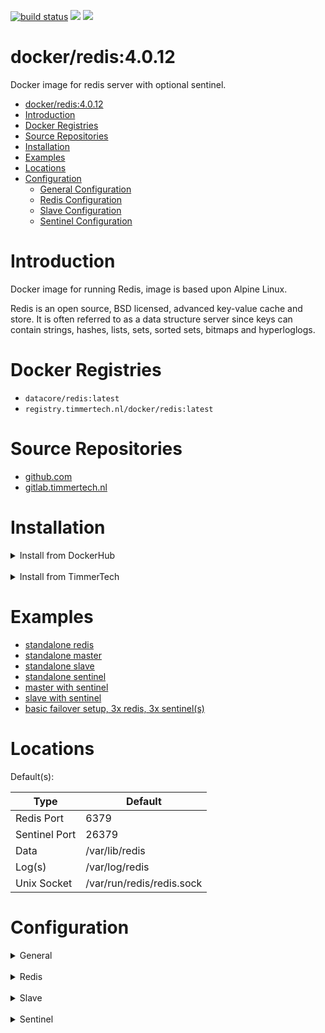 [![build status](https://gitlab.timmertech.nl/docker/redis/badges/master/build.svg)](https://gitlab.timmertech.nl/docker/redis/commits/master)
[![](https://images.microbadger.com/badges/image/datacore/redis.svg)](https://microbadger.com/images/datacore/redis)
[![](https://images.microbadger.com/badges/license/datacore/redis.svg)](https://microbadger.com/images/datacore/redis)

# docker/redis:4.0.12

Docker image for redis server with optional sentinel.

- [docker/redis:4.0.12](#dockerredis4012)
- [Introduction](#introduction)
- [Docker Registries](#docker-registries)
- [Source Repositories](#source-repositories)
- [Installation](#installation)
- [Examples](#examples)
- [Locations](#locations)
- [Configuration](#configuration)
    - [General Configuration](#general-configuration)
    - [Redis Configuration](#redis-configuration)
    - [Slave Configuration](#slave-configuration)
    - [Sentinel Configuration](#sentinel-configuration)
  
# Introduction

Docker image for running Redis, image is based upon Alpine Linux.

Redis is an open source, BSD licensed, advanced key-value cache and store. It is often referred to as a data structure server since keys can contain strings, hashes, lists, sets, sorted sets, bitmaps and hyperloglogs.

# Docker Registries

 - ```datacore/redis:latest```
 - ```registry.timmertech.nl/docker/redis:latest```


# Source Repositories

- [github.com](https://github.com/GJRTimmer/docker-redis)
- [gitlab.timmertech.nl](https://gitlab.timmertech.nl/docker/redis)
 
# Installation

<details>
<summary>Install from DockerHub</summary>
<p>

Download:
```bash
docker pull datacore/redis:latest
```

Build:
```bash
docker build -t datacore/redis https://github.com/GJRTimmer/docker-redis
```
</p>
</details>

<br/>

<details>
<summary>Install from TimmerTech</summary>
<p>

Download:
```bash
docker pull registry.timmertech.nl/docker/redis:latest
```

Build:
```bash
docker build -t datacore/redis https://gitlab.timmertech.nl/docker/redis
```
</p>
</details>

# Examples
 - [standalone redis](examples/docker-redis.yml)
 - [standalone master](examples/docker-master.yml)
 - [standalone slave](examples/docker-slave.yml)
 - [standalone sentinel](examples/docker-sentinel.yml)
 - [master with sentinel](examples/docker-master-sentinel.yml)
 - [slave with sentinel](examples/docker-slave-sentinel.yml)
 - [basic failover setup, 3x redis, 3x sentinel(s)](examples/docker-failover.yml)

# Locations

Default(s):

| Type          | Default                   |
| ------------- | ------------------------- |
| Redis Port    | 6379                      |
| Sentinel Port | 26379                     |
| Data          | /var/lib/redis            |
| Log(s)        | /var/log/redis            |
| Unix Socket   | /var/run/redis/redis.sock |

# Configuration

<details>
<summary>General</summary>

### General Configuration

<p>

| Option            | Default               | Description             |
| ----------------- | --------------------- | ----------------------- |
| ```REDIS```       | ```1``` / ```true```  | Activate Redis Server   |
| ```SENTINEL```    | ```0``` / ```false``` | Activate Redis Sentinel |
| ```USERMAP_UID``` | redis                 | Map ownership to UID    |
| ```USERMAP_GID``` | redis                 | Map ownership to GID    |
</p>
</details>

<br/>

<details>
<summary>Redis</summary>

### Redis Configuration

<p>

| Option                          | Default              | Description                                                                                                                                                                                                                                                                                                                                                                                                                                                                                                                                                                                                                        |
| ------------------------------- | -------------------- | ---------------------------------------------------------------------------------------------------------------------------------------------------------------------------------------------------------------------------------------------------------------------------------------------------------------------------------------------------------------------------------------------------------------------------------------------------------------------------------------------------------------------------------------------------------------------------------------------------------------------------------- |
| ```REDIS```                     | ```1``` / ```true``` | Activate Redis Server                                                                                                                                                                                                                                                                                                                                                                                                                                                                                                                                                                                                              |
| ```REDIS_TIMEOUT```             | 0                    | Close the connection after a client is idle for N seconds (0 to disable)                                                                                                                                                                                                                                                                                                                                                                                                                                                                                                                                                           |
| ```REDIS_KEEPALIVE```           | 300                  | TCP keepalive.<br><br>If non-zero, use SO_KEEPALIVE to send TCP ACKs to clients in absence<br>of communication. This is useful for two reasons:<br><br>1) Detect dead peers.<br>2) Take the connection alive from the point of view of network<br>   equipment in the middle.<br><br>On Linux, the specified value (in seconds) is the period used to send ACKs.<br>Note that to close the connection the double of the time is needed.<br>On other kernels the period depends on the kernel configuration.<br><br>A reasonable value for this option is 300 seconds, which is the new<br>Redis default starting with Redis 3.2.1. |
| ```REDIS_DATABASES```           | 16                   | Number of redis databases                                                                                                                                                                                                                                                                                                                                                                                                                                                                                                                                                                                                          |
| ```REDIS_DATA```                | /var/lib/redis       | Data directory of redis                                                                                                                                                                                                                                                                                                                                                                                                                                                                                                                                                                                                            |
| ```REDIS_PASSWORD```            | -                    | Redis password                                                                                                                                                                                                                                                                                                                                                                                                                                                                                                                                                                                                                     |
| ```REDIS_MAXCLIENTS```          | 10000                | Max connected clients                                                                                                                                                                                                                                                                                                                                                                                                                                                                                                                                                                                                              |
| ```REDIS_MIN_SLAVES_TO_WRITE``` | 1                    | It is possible for a master to stop accepting writes if there are less than<br>N slaves connected, having a lag less or equal than M seconds.                                                                                                                                                                                                                                                                                                                                                                                                                                                                                      |
| ```REDIS_MIN_SLAVES_MAX_LAG```  | 10                   | It is possible for a master to stop accepting writes if there are less than<br>N slaves connected, having a lag less or equal than M seconds.                                                                                                                                                                                                                                                                                                                                                                                                                                                                                      |
</p>
</details>

<br/>

<details>
<summary>Slave</summary>

### Slave Configuration

<p>

| Option            | Default | Required | Description                                                                                                                         |
| ----------------- | ------- | -------- | ----------------------------------------------------------------------------------------------------------------------------------- |
| ```SLAVE```       | 0       | -        | Mark redis server as slave                                                                                                          |
| ```SLAVE_MHOST``` | -       | Yes      | IP of master server                                                                                                                 |
| ```SLAVE_MPORT``` | 6379    | No       | Port of the master redis server                                                                                                     |
| ```SLAVE_MPASS``` | -       | No       | Password of the master redis server                                                                                                 |
| ```SLAVE_IP```    | -       | No       | Publish IP of slave, used for docker NAT, ```IP``` is the docker host IP to reach container, uses redis ```slave-announce-ip```     |
| ```SLAVE_PORT```  | -       | No       | Publish port of slave, used for docker, ```PORT``` is the docker host port to reach container, uses redis ```slave-announce-port``` |
</p>
</details>

<br/>

<details>
<summary>Sentinel</summary>

### Sentinel Configuration

<p>

| Option                          | Default | Required | Description                                                                                                                                                                                                                                                                                                                                                                                                                                                                                                                                                                                                                                                                                                                                                                                                                                                                                                                                                                                                                                                                                      |
| ------------------------------- | ------- | -------- | ------------------------------------------------------------------------------------------------------------------------------------------------------------------------------------------------------------------------------------------------------------------------------------------------------------------------------------------------------------------------------------------------------------------------------------------------------------------------------------------------------------------------------------------------------------------------------------------------------------------------------------------------------------------------------------------------------------------------------------------------------------------------------------------------------------------------------------------------------------------------------------------------------------------------------------------------------------------------------------------------------------------------------------------------------------------------------------------------ |
| ```SENTINEL```                  | 0       | -        | Activate redis-server sentinel                                                                                                                                                                                                                                                                                                                                                                                                                                                                                                                                                                                                                                                                                                                                                                                                                                                                                                                                                                                                                                                                   |
| ```SENTINEL_IP```               | -       | No       | Publish IP of sentinel, used for docker NAT, ```IP``` is the docker host IP to reach container, uses ```sentinel announce-ip```                                                                                                                                                                                                                                                                                                                                                                                                                                                                                                                                                                                                                                                                                                                                                                                                                                                                                                                                                                  |
| ```SENTINEL_PORT```             | -       | No       | Publish IP of sentinel, used for docker NAT, ```PORT``` is the docker host PORT to reach container, uses ```sentinel announce-ip```                                                                                                                                                                                                                                                                                                                                                                                                                                                                                                                                                                                                                                                                                                                                                                                                                                                                                                                                                              |
| ```SENTINEL_MSET```             | -       | Yes      | Name of master set                                                                                                                                                                                                                                                                                                                                                                                                                                                                                                                                                                                                                                                                                                                                                                                                                                                                                                                                                                                                                                                                               |
| ```SENTINEL_MHOST```            | -       | Yes      | IP of master redis                                                                                                                                                                                                                                                                                                                                                                                                                                                                                                                                                                                                                                                                                                                                                                                                                                                                                                                                                                                                                                                                               |
| ```SENTINEL_MPORT```            | 6379    | No       | Port of master redis server                                                                                                                                                                                                                                                                                                                                                                                                                                                                                                                                                                                                                                                                                                                                                                                                                                                                                                                                                                                                                                                                      |
| ```SENTINEL_MPASS```            | -       | No       | Password of master redis server                                                                                                                                                                                                                                                                                                                                                                                                                                                                                                                                                                                                                                                                                                                                                                                                                                                                                                                                                                                                                                                                  |
| ```SENTINEL_QUORUM```           | -       | Yes      | Quorum voting value                                                                                                                                                                                                                                                                                                                                                                                                                                                                                                                                                                                                                                                                                                                                                                                                                                                                                                                                                                                                                                                                              |
| ```SENTINEL_DOWN_AFTER_MS```    | 30000   | No       | Number of milliseconds the master (or any attached slave or sentinel) should<br> be unreachable (as in, not acceptable reply to PING, continuously, for the<br> specified period) in order to consider it in S_DOWN state (Subjectively<br> Down).<br><br> Default is 30 seconds.                                                                                                                                                                                                                                                                                                                                                                                                                                                                                                                                                                                                                                                                                                                                                                                                                |
| ```SENTINEL_PARALLEL_SYNCS```   | 1       | No       | How many slaves we can reconfigure to point to the new slave simultaneously<br> during the failover. Use a low number if you use the slaves to serve query<br> to avoid that all the slaves will be unreachable at about the same<br> time while performing the synchronization with the master.                                                                                                                                                                                                                                                                                                                                                                                                                                                                                                                                                                                                                                                                                                                                                                                                 |
| ```SENTINEL_FAILOVER_TIMEOUT``` | 180000  | No       | Specifies the failover timeout in milliseconds. It is used in many ways:<br><br> - The time needed to re-start a failover after a previous failover was<br>   already tried against the same master by a given Sentinel, is two<br>   times the failover timeout.<br><br> - The time needed for a slave replicating to a wrong master according<br>   to a Sentinel current configuration, to be forced to replicate<br>   with the right master, is exactly the failover timeout (counting since<br>   the moment a Sentinel detected the misconfiguration).<br><br> - The time needed to cancel a failover that is already in progress but<br>   did not produced any configuration change (SLAVEOF NO ONE yet not<br>   acknowledged by the promoted slave).<br><br> - The maximum time a failover in progress waits for all the slaves to be<br>   reconfigured as slaves of the new master. However even after this time<br>   the slaves will be reconfigured by the Sentinels anyway, but not with<br>   the exact parallel-syncs progression as specified.<br><br> Default is 3 minutes. |
</p>
</details>
